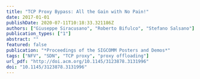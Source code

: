 ```yaml
---
title: "TCP Proxy Bypass: All the Gain with No Pain!"
date: 2017-01-01
publishDate: 2020-07-11T10:18:33.321186Z
authors: ["Giuseppe Siracusano", "Roberto Bifulco", "Stefano Salsano"]
publication_types: ["1"]
abstract: ""
featured: false
publication: "*Proceedings of the SIGCOMM Posters and Demos*"
tags: ["NFV", "SDN", "TCP proxy", "proxy offloading"]
url_pdf: "http://doi.acm.org/10.1145/3123878.3131996"
doi: "10.1145/3123878.3131996"
---
```


